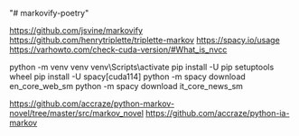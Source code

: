 "# markovify-poetry"

https://github.com/jsvine/markovify
https://github.com/henrytriplette/triplette-markov
https://spacy.io/usage
https://varhowto.com/check-cuda-version/#What_is_nvcc

python -m venv venv
venv\Scripts\activate
pip install -U pip setuptools wheel
pip install -U spacy[cuda114]
python -m spacy download en_core_web_sm
python -m spacy download it_core_news_sm


https://github.com/accraze/python-markov-novel/tree/master/src/markov_novel
https://github.com/accraze/python-ia-markov
